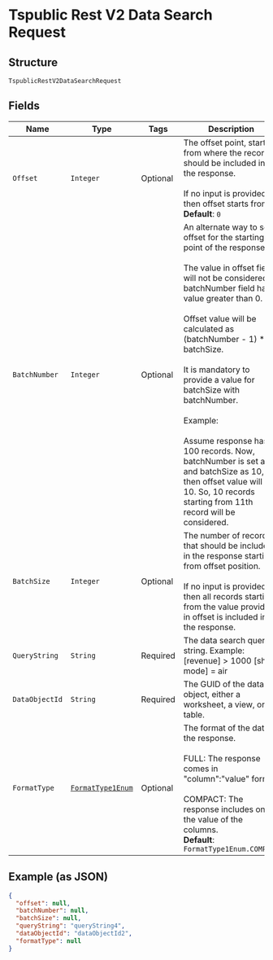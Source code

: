 
# Tspublic Rest V2 Data Search Request

## Structure

`TspublicRestV2DataSearchRequest`

## Fields

| Name | Type | Tags | Description | Getter | Setter |
|  --- | --- | --- | --- | --- | --- |
| `Offset` | `Integer` | Optional | The offset point, starting from where the records should be included in the response.<br><br>If no input is provided then offset starts from 0.<br>**Default**: `0` | Integer getOffset() | setOffset(Integer offset) |
| `BatchNumber` | `Integer` | Optional | An alternate way to set offset for the starting point of the response.<br><br>The value in offset field will not be considered if batchNumber field has value greater than 0.<br><br>Offset value will be calculated as (batchNumber - 1) * batchSize.<br><br>It is mandatory to provide a value for batchSize with batchNumber.<br><br>Example:<br><br>Assume response has 100 records. Now,  batchNumber is set as 2 and batchSize as 10, then offset value will be 10. So, 10 records starting from 11th record will be considered. | Integer getBatchNumber() | setBatchNumber(Integer batchNumber) |
| `BatchSize` | `Integer` | Optional | The number of records that should be included in the response starting from offset position.<br><br>If no input is provided, then all records starting from the value provided in offset is included in the response. | Integer getBatchSize() | setBatchSize(Integer batchSize) |
| `QueryString` | `String` | Required | The data search query string. Example: [revenue] > 1000 [ship mode] = air | String getQueryString() | setQueryString(String queryString) |
| `DataObjectId` | `String` | Required | The GUID of the data object, either a worksheet, a view, or a table. | String getDataObjectId() | setDataObjectId(String dataObjectId) |
| `FormatType` | [`FormatType1Enum`](../../doc/models/format-type-1-enum.md) | Optional | The format of the data in the response.<br><br>FULL: The response comes in "column":"value" format.<br><br>COMPACT: The response includes only the value of the columns.<br>**Default**: `FormatType1Enum.COMPACT` | FormatType1Enum getFormatType() | setFormatType(FormatType1Enum formatType) |

## Example (as JSON)

```json
{
  "offset": null,
  "batchNumber": null,
  "batchSize": null,
  "queryString": "queryString4",
  "dataObjectId": "dataObjectId2",
  "formatType": null
}
```

